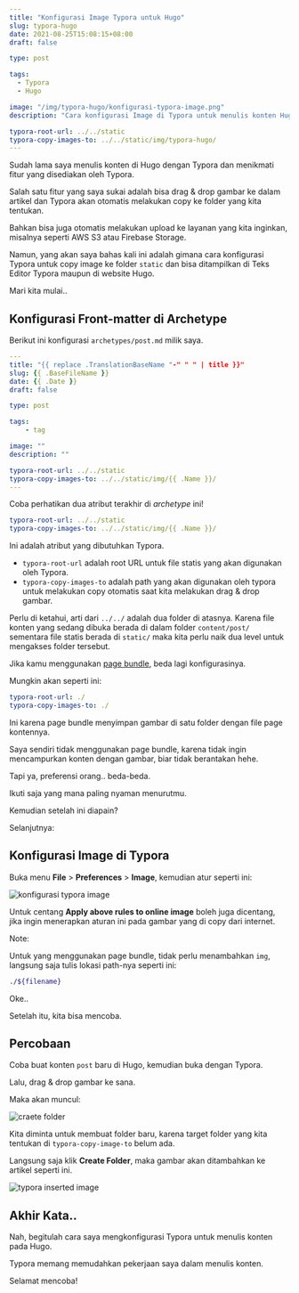 ```yaml
---
title: "Konfigurasi Image Typora untuk Hugo"
slug: typora-hugo
date: 2021-08-25T15:08:15+08:00
draft: false

type: post

tags:
  - Typora
  - Hugo

image: "/img/typora-hugo/konfigurasi-typora-image.png"
description: "Cara konfigurasi Image di Typora untuk menulis konten Hugo. Sehingga kamu bisa lebih produktif."

typora-root-url: ../../static
typora-copy-images-to: ../../static/img/typora-hugo/
---
```


Sudah lama saya menulis konten di Hugo dengan Typora dan menikmati fitur yang disediakan oleh Typora.

Salah satu fitur yang saya sukai adalah bisa drag & drop gambar ke dalam artikel dan Typora akan otomatis melakukan copy ke folder yang kita tentukan.

Bahkan bisa juga otomatis melakukan upload ke layanan yang kita inginkan, misalnya seperti AWS S3 atau Firebase Storage.

Namun, yang akan saya bahas kali ini adalah gimana cara konfigurasi Typora untuk copy image ke folder `static` dan bisa ditampilkan di Teks Editor Typora maupun di website Hugo.

Mari kita mulai..

## Konfigurasi Front-matter di Archetype

Berikut ini konfigurasi `archetypes/post.md` milik saya.

```yaml
---
title: "{{ replace .TranslationBaseName "-" " " | title }}"
slug: {{ .BaseFileName }}
date: {{ .Date }}
draft: false

type: post

tags:
    - tag

image: ""
description: ""

typora-root-url: ../../static
typora-copy-images-to: ../../static/img/{{ .Name }}/
---
```

Coba perhatikan dua atribut terakhir di *archetype* ini!

```yaml
typora-root-url: ../../static
typora-copy-images-to: ../../static/img/{{ .Name }}/
```

Ini adalah atribut yang dibutuhkan Typora.

- `typora-root-url` adalah root URL untuk file statis yang akan digunakan oleh Typora.
- `typora-copy-images-to` adalah path yang akan digunakan oleh typora untuk melakukan copy otomatis saat kita melakukan drag & drop gambar.

Perlu di ketahui, arti dari `../../` adalah dua folder di atasnya. Karena file konten yang sedang dibuka berada di dalam folder `content/post/` sementara file statis berada di `static/` maka kita perlu naik dua level untuk mengakses folder tersebut.

Jika kamu menggunakan [page bundle](https://gohugo.io/content-management/page-bundles/), beda lagi konfigurasinya.

Mungkin akan seperti ini:

```yaml
typora-root-url: ./
typora-copy-images-to: ./
```

Ini karena page bundle menyimpan gambar di satu folder dengan file page kontennya.

Saya sendiri tidak menggunakan page bundle, karena tidak ingin mencampurkan konten dengan gambar, biar tidak berantakan hehe.

Tapi ya, preferensi orang.. beda-beda.

Ikuti saja yang mana paling nyaman menurutmu.

Kemudian setelah ini diapain?

Selanjutnya:

## Konfigurasi Image di Typora

Buka menu **File** > **Preferences** > **Image**, kemudian atur seperti ini:

![konfigurasi typora image](/img/typora-hugo/konfigurasi-typora-image.png)

Untuk centang **Apply above rules to online image** boleh juga dicentang, jika ingin menerapkan aturan ini pada gambar yang di copy dari internet.

Note:

Untuk yang menggunakan page bundle, tidak perlu menambahkan `img`, langsung saja tulis lokasi path-nya seperti ini:

```bash
./${filename}
```

Oke..

Setelah itu, kita bisa mencoba.

## Percobaan

Coba buat konten `post` baru di Hugo, kemudian buka dengan Typora.

Lalu, drag & drop gambar ke sana.

Maka akan muncul:

![craete folder](/img/typora-hugo/craete-folder.png)

Kita diminta untuk membuat folder baru, karena target folder yang kita tentukan di `typora-copy-image-to` belum ada.

Langsung saja klik **Create Folder**, maka gambar akan ditambahkan ke artikel seperti ini.

![typora inserted image](/img/typora-hugo/typora-inserted-image.png)

## Akhir Kata..

Nah, begitulah cara saya mengkonfigurasi Typora untuk menulis konten pada Hugo.

Typora memang memudahkan pekerjaan saya dalam menulis konten.

Selamat mencoba!